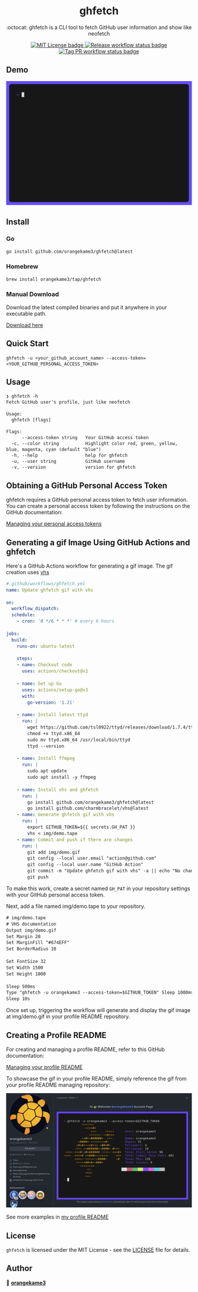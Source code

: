 <div align="center">
  
# ghfetch

:octocat: ghfetch is a CLI tool to fetch GitHub user information and show like neofetch
  
<a href="https://opensource.org/licenses/MIT">
<img src="https://img.shields.io/badge/License-MIT-yellow.svg" alt="MIT License badge">
</a>
<a href="https://pkg.go.dev/github.com/orangekame3/stree">
<img src="https://github.com/orangekame3/ghfetch/actions/workflows/release.yml/badge.svg" alt="Release workflow status badge">
</a>
<a href="https://github.com/orangekame3/ghfetch/actions/workflows/tagpr.yml">
<img src="https://github.com/orangekame3/ghfetch/actions/workflows/tagpr.yml/badge.svg" alt="Tag PR workflow status badge">
</a>
</div>

## Demo

<p align="center">
<img src="img/demo.gif" alt="Demonstration of ghfetch" height="auto" width="auto"/>
</p>

## Install

### Go

```shell
go install github.com/orangekame3/ghfetch@latest
```

### Homebrew

```shell
brew install orangekame3/tap/ghfetch
```

### Manual Download

Download the latest compiled binaries and put it anywhere in your executable path.

[Download here](https://github.com/orangekame3/ghfetch/releases)

## Quick Start

```shell
ghfetch -u <your_github_account_name> --access-token=<YOUR_GITHUB_PERSONAL_ACCESS_TOKEN>
```

## Usage

```shell
❯ ghfetch -h
Fetch GitHub user's profile, just like neofetch

Usage:
  ghfetch [flags]

Flags:
      --access-token string   Your GitHub access token
  -c, --color string          Highlight color red, green, yellow, blue, magenta, cyan (default "blue")
  -h, --help                  help for ghfetch
  -u, --user string           GitHub username
  -v, --version               version for ghfetch
```

## Obtaining a GitHub Personal Access Token

ghfetch requires a GitHub personal access token to fetch user information. You can create a personal access token by following the instructions on the GitHub documentation:

[Managing your personal access tokens](https://docs.github.com/en/authentication/keeping-your-account-and-data-secure/managing-your-personal-access-tokens)

## Generating a gif Image Using GitHub Actions and ghfetch

Here's a GitHub Actions workflow for generating a gif image. The gif creation uses [vhs](https://github.com/charmbracelet/vhs)

```yaml
#.github/workflows/ghfetch.yml
name: Update ghfetch gif with vhs

on:
  workflow_dispatch:
  schedule:
    - cron: '0 */6 * * *' # every 6 hours

jobs:
  build:
    runs-on: ubuntu-latest

    steps:
    - name: Checkout code
      uses: actions/checkout@v2

    - name: Set up Go
      uses: actions/setup-go@v3
      with:
        go-version: '1.21'

    - name: Install latest ttyd
      run: |
        wget https://github.com/tsl0922/ttyd/releases/download/1.7.4/ttyd.x86_64
        chmod +x ttyd.x86_64
        sudo mv ttyd.x86_64 /usr/local/bin/ttyd
        ttyd --version
        
    - name: Install ffmpeg
      run: |
        sudo apt update
        sudo apt install -y ffmpeg
        
    - name: Install vhs and ghfetch
      run: |
        go install github.com/orangekame3/ghfetch@latest
        go install github.com/charmbracelet/vhs@latest
    - name: Generate ghfetch gif with vhs
      run: |
        export GITHUB_TOKEN=${{ secrets.GH_PAT }}
        vhs < img/demo.tape
    - name: Commit and push if there are changes
      run: |
        git add img/demo.gif
        git config --local user.email "action@github.com"
        git config --local user.name "GitHub Action"
        git commit -m "Update ghfetch gif with vhs" -a || echo "No changes to commit"
        git push
```

To make this work, create a secret named `GH_PAT` in your repository settings with your GitHub personal access token.

Next, add a file named img/demo.tape to your repository.

```txt
# img/demo.tape
# VHS documentation
Output img/demo.gif
Set Margin 20
Set MarginFill "#674EFF"
Set BorderRadius 10

Set FontSize 32
Set Width 1500
Set Height 1000

Sleep 500ms
Type "ghfetch -u orangekame3 --access-token=$GITHUB_TOKEN" Sleep 1000ms Enter
Sleep 10s
```

Once set up, triggering the workflow will generate and display the gif image at img/demo.gif in your profile README repository.

## Creating a Profile README

For creating and managing a profile README, refer to this GitHub documentation:

[Managing your profile README](https://docs.github.com/en/account-and-profile/setting-up-and-managing-your-github-profile/customizing-your-profile/managing-your-profile-readme)

To showcase the gif in your profile README, simply reference the gif from your profile README managing repository:

![Alt text](img/image.png)

See more examples in [my profile README](https://github.com/orangekame3/orangekame3)

## License

`ghfetch` is licensed under the MIT License - see the [LICENSE](./LICENSE) file for details.


## Author
 
👤 [**orangekame3**](https://github.com/orangekame3)

